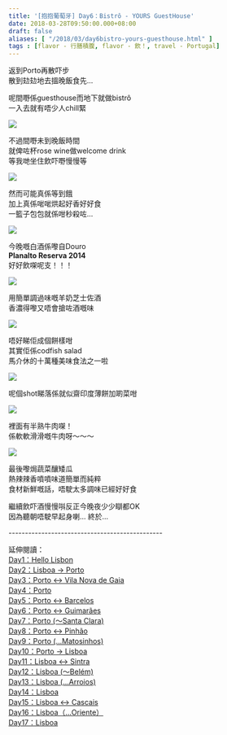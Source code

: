 ```yaml
---
title: '[抱抱葡萄牙] Day6：Bistrô - YOURS GuestHouse'
date: 2018-03-28T09:50:00.000+08:00
draft: false
aliases: [ "/2018/03/day6bistro-yours-guesthouse.html" ]
tags : [flavor - 行膳積腹, flavor - 飲！, travel - Portugal]
---
```


返到Porto再散吓步  
散到攰攰地去搵晚飯食先...  
  
呢間嘢係guesthouse而地下就做bistrô  
一入去就有唔少人chill緊  

[![](https://c1.staticflickr.com/1/809/40155782455_332c30b593_z.jpg)](https://c1.staticflickr.com/1/809/40155782455_332c30b593_z.jpg)

不過間嘢未到晚飯時間  
就俾咗杯rose wine做welcome drink  
等我哋坐住飲吓嘢慢慢等  

[![](https://c1.staticflickr.com/1/812/26178008457_6f225cff91_z.jpg)](https://c1.staticflickr.com/1/812/26178008457_6f225cff91_z.jpg)

然而可能真係等到餓  
加上真係啱啱烘起好香好好食  
一籃子包包就係咁秒殺咗...  

[![](https://c1.staticflickr.com/5/4315/35898874066_c4596c00a7_z.jpg)](https://c1.staticflickr.com/5/4315/35898874066_c4596c00a7_z.jpg)

今晚嘅白酒係嚟自Douro  
**Planalto Reserva 2014**  
好好飲㗎呢支！！！  

[![](https://c1.staticflickr.com/1/880/39239942510_2676507297_z.jpg)](https://c1.staticflickr.com/1/880/39239942510_2676507297_z.jpg)

用簡單調過味嘅羊奶芝士佐酒  
香濃得嚟又唔會搶咗酒嘅味  

[![](https://c1.staticflickr.com/1/804/26178007367_8143c864a3_z.jpg)](https://c1.staticflickr.com/1/804/26178007367_8143c864a3_z.jpg)

唔好睇佢成個餅樣咁  
其實佢係codfish salad  
馬介休的十萬種美味食法之一啦  

[![](https://c1.staticflickr.com/1/809/40155777425_60b97733a8_z.jpg)](https://c1.staticflickr.com/1/809/40155777425_60b97733a8_z.jpg)

呢個shot睇落係就似齋印度薄餅加啲菜咁  

[![](https://c1.staticflickr.com/1/869/26178007737_5b4538f729_z.jpg)](https://c1.staticflickr.com/1/869/26178007737_5b4538f729_z.jpg)

裡面有半熟牛肉㗎！  
係軟軟滑滑嘅牛肉呀～～～  

[![](https://c1.staticflickr.com/1/816/40155779425_714512d57b_z.jpg)](https://c1.staticflickr.com/1/816/40155779425_714512d57b_z.jpg)

最後嚟焗蔬菜釀矮瓜  
熱辣辣香噴噴味道簡單而純粹  
食材新鮮嘅話，唔駛太多調味已經好好食  
  
  
繼續飲吓酒慢慢唞反正今晚夜少少瞓都OK  
因為聽朝唔駛早起身喇... 終於...  
  
\-----------------------------------------------  
  
  
延伸閱讀：  
[Day1：Hello Lisbon](https://www.hidie.net/2017/07/day1hello-lisbon.html)  
[Day2：Lisboa → Porto](https://www.hidie.net/2017/07/day2lisboa-porto.html)  
[Day3：Porto ↔ Vila Nova de Gaia](https://www.hidie.net/2017/07/day3porto-vila-nova-de-gaia.html)  
[Day4：Porto](http://www.hidie.net/2017/07/day4porto.html)  
[Day5：Porto ↔ Barcelos](http://www.hidie.net/2017/07/day5porto-barcelos.html)  
[Day6：Porto ↔ Guimarães](http://www.hidie.net/2017/07/day6porto-guimaraes.html)  
[Day7：Porto (～Santa Clara)](http://www.hidie.net/2017/08/day7porto-santa-clara.html)  
[Day8：Porto ↔ Pinhão](http://www.hidie.net/2017/08/day8porto-pinhao.html)  
[Day9：Porto (...Matosinhos)](http://www.hidie.net/2017/08/day9porto-matosinhos.html)  
[Day10：Porto → Lisboa](http://www.hidie.net/2017/08/day10porto-lisboa.html)  
[Day11：Lisboa ↔ Sintra](http://www.hidie.net/2017/08/day11lisboa-sintra.html)  
[Day12：Lisboa (～Belém)](http://www.hidie.net/2017/08/day12lisboa-belem.html)  
[Day13：Lisboa (...Arroios)](http://www.hidie.net/2017/08/day13lisboa-arroios.html)  
[Day14：Lisboa](http://www.hidie.net/2017/08/day14lisboa.html)  
[Day15：Lisboa ↔ Cascais](http://www.hidie.net/2017/08/day15lisboa-cascais.html)  
[Day16：Lisboa（...Oriente）](http://www.hidie.net/2017/08/day16lisboaoriente.html)  
[Day17：Lisboa](http://www.hidie.net/2017/08/day17lisboa.html)